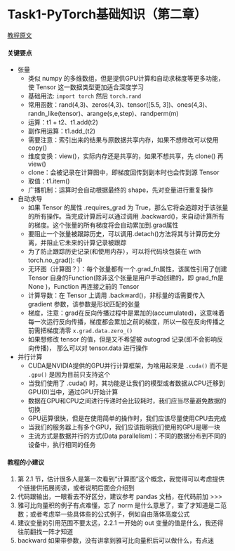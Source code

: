 # Task1-PyTorch基础知识（第二章）

[教程原文](https://datawhalechina.github.io/thorough-pytorch/%E7%AC%AC%E4%BA%8C%E7%AB%A0/index.html)

#### 关键要点

* 张量
  * 类似 numpy 的多维数组，但是提供GPU计算和自动求梯度等更多功能，使 Tensor 这一数据类型更加适合深度学习
  * 基础用法: `import torch` 然后 `torch.rand`
  * 常用函数：rand(4,3)、zeros(4,3)、tensor([5.5, 3])、ones(4,3)、randn_like(tensor)、arange(s,e,step)、randperm(m)
  * 运算：t1 + t2、t1.add(t2)
  * 副作用运算：t1.add_(t2)
  * 需要注意：索引出来的结果与原数据共享内存，如果不想修改可以使用copy()
  * 维度变换：view()，实际内存还是共享的，如果不想共享，先 clone() 再 view()
  * clone：会被记录在计算图中，即梯度回传到副本时也会传到源 Tensor
  * 取值：t1.item()
  * 广播机制：运算时会自动根据最终的 shape，先对变量进行重复操作
* 自动求导
  * 如果 Tensor 的属性 .requires_grad 为 True，那么它将会追踪对于该张量的所有操作。当完成计算后可以通过调用 .backward()，来自动计算所有的梯度。这个张量的所有梯度将会自动累加到.grad属性
  * 要阻止一个张量被跟踪历史，可以调用.detach()方法将其与计算历史分离，并阻止它未来的计算记录被跟踪
  * 为了防止跟踪历史记录(和使用内存），可以将代码块包装在 with torch.no_grad(): 中
  * 无环图（计算图？）：每个张量都有一个.grad_fn属性，该属性引用了创建 Tensor 自身的Function(除非这个张量是用户手动创建的，即 grad_fn是 None )，Function 再连接之前的 Tensor
  * 计算导数：在 Tensor 上调用 .backward()，非标量的话需要传入 gradient 参数，该参数是形状匹配的张量
  * 梯度，注意：grad在反向传播过程中是累加的(accumulated)，这意味着每一次运行反向传播，梯度都会累加之前的梯度，所以一般在反向传播之前需把梯度清零 `x.grad.data.zero_()`
  * 如果想修改 tensor 的值，但是又不希望被 autograd 记录(即不会影响反向传播)， 那么可以对 tensor.data 进行操作
* 并行计算
  * CUDA是NVIDIA提供的GPU并行计算框架，为啥用起来是 `.cuda()` 而不是 `.gpu()` 是因为目前只支持这个
  * 当我们使用了 .cuda() 时，其功能是让我们的模型或者数据从CPU迁移到GPU(0)当中，通过GPU开始计算
  * 数据在GPU和CPU之间进行传递时会比较耗时，我们应当尽量避免数据的切换
  * GPU运算很快，但是在使用简单的操作时，我们应该尽量使用CPU去完成
  * 当我们的服务器上有多个GPU，我们应该指明我们使用的GPU是哪一块
  * 主流方式是数据并行的方式(Data parallelism)：不同的数据分布到不同的设备中，执行相同的任务

#### 教程的小建议
1. 第 2.1 节，估计很多人是第一次看到“计算图”这个概念，我觉得可以考虑提供个链接供拓展阅读，或者说明后面会介绍到
2. 代码跟输出，一眼看去不好区分，建议参考 pandas 文档，在代码前加 >>>
3. 雅可比向量积的例子有点难懂，忘了 norm 是什么意思了，查了才知道是二范数；或者考虑举一些具体些的公式例子，例如自由落体高度公式
4. 建议变量的引用范围不要太远，2.2.1 一开始的 out 变量的值是什么，我还得往前翻找一阵才知道
5. backward 如果带参数，没有讲拿到雅可比向量积后可以做什么，有点迷
